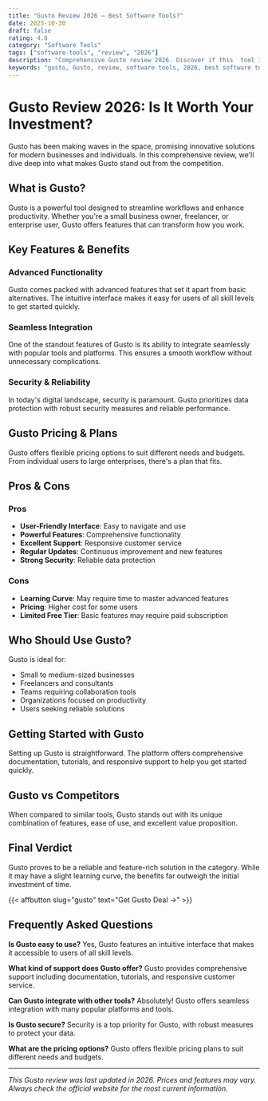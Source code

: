 ```yaml
---
title: "Gusto Review 2026 – Best Software Tools?"
date: 2025-10-30
draft: false
rating: 4.8
category: "Software Tools"
tags: ["software-tools", "review", "2026"]
description: "Comprehensive Gusto review 2026. Discover if this  tool is the best choice for your needs."
keywords: "gusto, Gusto, review, software tools, 2026, best software tools"
---
```


# Gusto Review 2026: Is It Worth Your Investment?

Gusto has been making waves in the  space, promising innovative solutions for modern businesses and individuals. In this comprehensive review, we'll dive deep into what makes Gusto stand out from the competition.

## What is Gusto?

Gusto is a powerful  tool designed to streamline workflows and enhance productivity. Whether you're a small business owner, freelancer, or enterprise user, Gusto offers features that can transform how you work.

## Key Features & Benefits

### Advanced Functionality
Gusto comes packed with advanced features that set it apart from basic alternatives. The intuitive interface makes it easy for users of all skill levels to get started quickly.

### Seamless Integration
One of the standout features of Gusto is its ability to integrate seamlessly with popular tools and platforms. This ensures a smooth workflow without unnecessary complications.

### Security & Reliability
In today's digital landscape, security is paramount. Gusto prioritizes data protection with robust security measures and reliable performance.

## Gusto Pricing & Plans

Gusto offers flexible pricing options to suit different needs and budgets. From individual users to large enterprises, there's a plan that fits.

## Pros & Cons

### Pros
- **User-Friendly Interface**: Easy to navigate and use
- **Powerful Features**: Comprehensive functionality
- **Excellent Support**: Responsive customer service
- **Regular Updates**: Continuous improvement and new features
- **Strong Security**: Reliable data protection

### Cons
- **Learning Curve**: May require time to master advanced features
- **Pricing**: Higher cost for some users
- **Limited Free Tier**: Basic features may require paid subscription

## Who Should Use Gusto?

Gusto is ideal for:
- Small to medium-sized businesses
- Freelancers and consultants
- Teams requiring collaboration tools
- Organizations focused on productivity
- Users seeking reliable  solutions

## Getting Started with Gusto

Setting up Gusto is straightforward. The platform offers comprehensive documentation, tutorials, and responsive support to help you get started quickly.

## Gusto vs Competitors

When compared to similar tools, Gusto stands out with its unique combination of features, ease of use, and excellent value proposition.

## Final Verdict

Gusto proves to be a reliable and feature-rich solution in the  category. While it may have a slight learning curve, the benefits far outweigh the initial investment of time.

{{< affbutton slug="gusto" text="Get Gusto Deal →" >}}

## Frequently Asked Questions

**Is Gusto easy to use?**
Yes, Gusto features an intuitive interface that makes it accessible to users of all skill levels.

**What kind of support does Gusto offer?**
Gusto provides comprehensive support including documentation, tutorials, and responsive customer service.

**Can Gusto integrate with other tools?**
Absolutely! Gusto offers seamless integration with many popular platforms and tools.

**Is Gusto secure?**
Security is a top priority for Gusto, with robust measures to protect your data.

**What are the pricing options?**
Gusto offers flexible pricing plans to suit different needs and budgets.

---

*This Gusto review was last updated in 2026. Prices and features may vary. Always check the official website for the most current information.*

